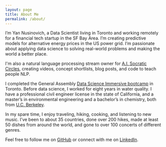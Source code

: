 ```yaml
---
layout: page
title: About Me
permalink: /about/
---
```


I’m Yan Nusinovich, a Data Scientist living in Toronto and working remotely for a financial tech startup in the SF Bay Area. I’m creating predictive models for alternative energy prices in the US power grid. I’m passionate about applying data science to solving real-world problems and making the world a better place.

I'm also a natural language processing stream owner for [A.I. Socratic Circles](https://ai.science/people/PFBMvvKT5A), creating videos, concept shortlists, blog posts, and code to teach people NLP.

I completed the General Assembly [Data Science Immersive bootcamp](https://generalassemb.ly/education/data-science-immersive-remote) in Toronto. Before data science, I worked for eight years in water quality. I have a professional civil engineer license in the state of California, and a master’s in environmental engineering and a bachelor’s in chemistry, both from [U.C. Berkeley](https://www.berkeley.edu/).

In my spare time, I enjoy traveling, hiking, cooking, and listening to new music. I’ve been to about 35 countries, done over 200 hikes, made at least 50 dishes from around the world, and gone to over 100 concerts of different genres.

Feel free to follow me on [GitHub](https://github.com/ynusinovich) or connect with me on [LinkedIn](https://www.linkedin.com/in/ynusinovich/).
